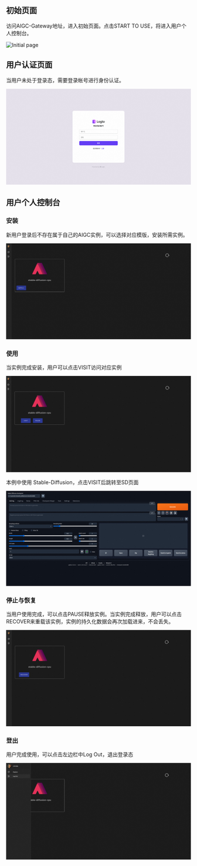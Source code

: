 
## 初始页面

访问AIGC-Gateway地址，进入初始页面。点击START TO USE，将进入用户个人控制台。

![Initial page](./images/dashboard-login.png)

## 用户认证页面

当用户未处于登录态，需要登录帐号进行身份认证。

![user login page](./images/user-login.png)

## 用户个人控制台

### 安装

新用户登录后不存在属于自己的AIGC实例，可以选择对应模版，安装所需实例。

![instance uninstalled page](./images/dashboard-uninstalled.png)

### 使用

当实例完成安装，用户可以点击VISIT访问对应实例

![instance installed page](./images/dashboard-installed.png)

本例中使用 Stable-Diffusion，点击VISIT后跳转至SD页面

![instance visit](./images/SD-dash.png)

### 停止与恢复

当用户使用完成，可以点击PAUSE释放实例。当实例完成释放，用户可以点击RECOVER来重载该实例，实例的持久化数据会再次加载进来，不会丢失。

![instance installed page](./images/dashboard-recover.png)


### 登出

用户完成使用，可以点击左边栏中Log Out，退出登录态

![logout](./images/logout.png)